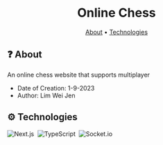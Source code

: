 <h1 align="center">
  <br>
  Online Chess
  <br>
</h1>

<p align="center">
  <a href="#-about">About</a>
  •
  <a href="#%EF%B8%8F-technologies">Technologies</a>
</p>

## ❓ About
An online chess website that supports multiplayer
- Date of Creation: 1-9-2023
- Author: Lim Wei Jen

## ⚙️ Technologies
![Next.js](https://img.shields.io/badge/-Next.js-05122A?style=flat&logo=next.js)&nbsp;
![TypeScript](https://img.shields.io/badge/-TypeScript-05122A?style=flat&logo=typescript)&nbsp;
![Socket.io](https://img.shields.io/badge/-Socket.io-05122A?style=flat&logo=socket.io)&nbsp;

